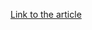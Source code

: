 [Link to the article](https://www.huntress.com/blog/from-south-park-to-curriculaville-meet-jeff-gill-emmy-award-winner-and-huntress-sat-animator)
